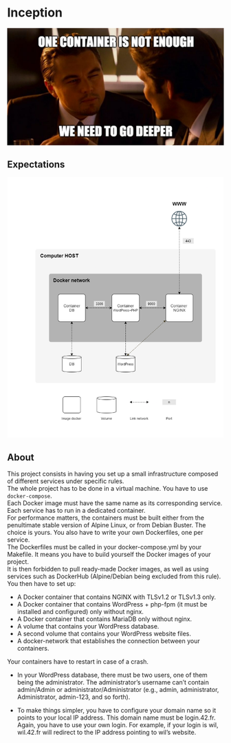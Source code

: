# Inception

!["inception"](inception.png)

## Expectations

!["diagram"](diagram.png)

## About

This project consists in having you set up a small infrastructure composed of different services under specific rules.<br> The whole project has to be done in a virtual machine. You
have to use `docker-compose`.<br>
Each Docker image must have the same name as its corresponding service.<br>
Each service has to run in a dedicated container.<br>
For performance matters, the containers must be built either from the penultimate stable
version of Alpine Linux, or from Debian Buster. The choice is yours.
You also have to write your own Dockerfiles, one per service.<br>
The Dockerfiles must
be called in your docker-compose.yml by your Makefile.
It means you have to build yourself the Docker images of your project.<br> It is then forbidden to pull ready-made Docker images, as well as using services such as DockerHub
(Alpine/Debian being excluded from this rule).<br>
You then have to set up:<br>

- A Docker container that contains NGINX with TLSv1.2 or TLSv1.3 only.
- A Docker container that contains WordPress + php-fpm (it must be installed and
configured) only without nginx.
- A Docker container that contains MariaDB only without nginx.
- A volume that contains your WordPress database.
- A second volume that contains your WordPress website files.
- A docker-network that establishes the connection between your containers.

Your containers have to restart in case of a crash.

- In your WordPress database, there must be two users, one of them being the administrator. The administrator’s username can’t contain admin/Admin or administrator/Administrator (e.g., admin, administrator, Administrator, admin-123, and
so forth).

- To make things simpler, you have to configure your domain name so it points to your
local IP address.
This domain name must be login.42.fr. Again, you have to use your own login.
For example, if your login is wil, wil.42.fr will redirect to the IP address pointing to
wil’s website.
